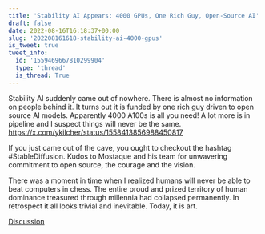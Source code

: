 ```yaml
---
title: 'Stability AI Appears: 4000 GPUs, One Rich Guy, Open-Source AI'
draft: false
date: 2022-08-16T16:18:37+00:00
slug: '202208161618-stability-ai-4000-gpus'
is_tweet: true
tweet_info:
  id: '1559469667810299904'
  type: 'thread'
  is_thread: True
---
```




Stability AI suddenly came out of nowhere. There is almost no information on people behind it. It turns out it is funded by one rich guy driven to open source AI models. Apparently 4000 A100s is all you need! A lot more is in pipeline and I suspect things will never be the same. <https://x.com/ykilcher/status/1558413856988450817>

If you just came out of the cave, you ought to checkout the hashtag #StableDiffusion. Kudos to Mostaque and his team for unwavering commitment to open source, the courage and the vision.

There was a moment in time when I realized humans will never be able to beat computers in chess. The entire proud and prized territory of human dominance treasured through millennia had collapsed permanently. In retrospect it all looks trivial and inevitable. Today, it is art.

[Discussion](https://x.com/sytelus/status/1559469667810299904)
